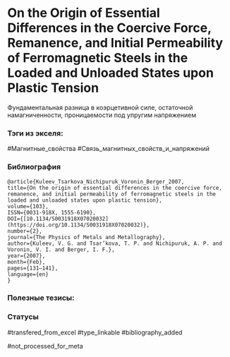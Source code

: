 # On the Origin of Essential Differences in the Coercive Force, Remanence, and Initial Permeability of Ferromagnetic Steels in the Loaded and Unloaded States upon Plastic Tension

Фундаментальная разница в коэрцетивной силе, остаточной намагниченности, проницаемости под упругим напряжением

### Тэги из экселя:
#Магнитные_свойства 
#Связь_магнитных_свойств_и_напряжений 

### Библиография
```
@article{Kuleev_Tsarkova_Nichipuruk_Voronin_Berger_2007,
title={On the origin of essential differences in the coercive force, remanence, and initial permeability of ferromagnetic steels in the loaded and unloaded states upon plastic tension},
volume={103},
ISSN={0031-918X, 1555-6190},
DOI={[10.1134/S0031918X07020032](https://doi.org/10.1134/S0031918X07020032)},
number={2},
journal={The Physics of Metals and Metallography},
author={Kuleev, V. G. and Tsar’kova, T. P. and Nichipuruk, A. P. and Voronin, V. I. and Berger, I. F.},
year={2007},
month={Feb},
pages={131–141},
language={en}
}
```

### Полезные тезисы:

### Статусы
#transfered_from_excel 
#type_linkable
#bibliography_added

#not_processed_for_meta
